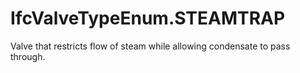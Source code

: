 IfcValveTypeEnum.STEAMTRAP
==========================
Valve that restricts flow of steam while allowing condensate to pass through.


